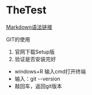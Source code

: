 # TheTest

[Markdown语法链接](https://zhuanlan.zhihu.com/p/99319314)

GIT的使用

1. 官网下载Setup版
2. 验证是否安装完好
- windows+R 输入cmd打开终端
- 输入：git --version
- 敲回车，返回git版本
 
